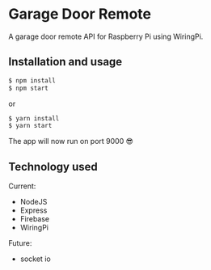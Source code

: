 # Garage Door Remote

A garage door remote API for Raspberry Pi using WiringPi.

## Installation and usage
```sh
$ npm install
$ npm start
```
or
```sh
$ yarn install
$ yarn start
```

The app will now run on port 9000 😎

## Technology used

Current:
  - NodeJS
  - Express
  - Firebase
  - WiringPi

Future:
  - socket io
